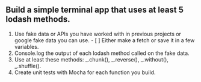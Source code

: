 ## Build a simple terminal app that uses at least 5 lodash methods.

1. Use fake data or APIs you have worked with in previous projects or google fake data you can use. - [ ] Either make a fetch or save it in a few variables.
2. Console.log the output of each lodash method called on the fake data.
3. Use at least these methods: _.chunk(), _.reverse(), _.without(), _.shuffle().
4. Create unit tests with Mocha for each function you build.
